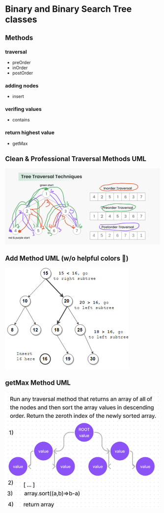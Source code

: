 # Binary and Binary Search Tree classes

## Methods

### traversal
  - preOrder
  - inOrder
  - postOrder

### adding nodes
  - insert

### verifing values
  - contains

### return highest value
  - getMax

## Clean & Professional Traversal Methods UML

<img src='./treetrav.png'>

## Add Method UML (w/o helpful colors 🥲)

<img src='./addmeth.png'>

## getMax Method UML

<img src='./getMaxMeth.png'>
